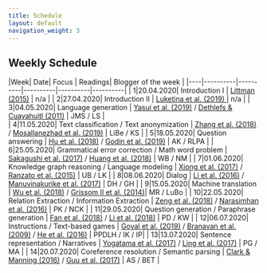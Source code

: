 ```yaml
---
title: Schedule
layout: default
navigation_weight: 3
---
```


## Weekly Schedule

|Week|      Date| Focus    |  Readings| Blogger of the week |
|----|----------|----------|----------|----------|----------|
|      1|20.04.2020| Introduction I | [Littman (2015)](https://www.nature.com/articles/nature14540) | n/a |
|      2|27.04.2020| Introduction II | [Luketina et al. (2019) ](https://www.ijcai.org/Proceedings/2019/880) | n/a |
|      3|04.05.2020| Language generation | [Yasui et al. (2019)](https://www.aclweb.org/anthology/P19-2056/) / [Dethlefs & Cuayahuitl (2011)](https://dl.acm.org/doi/10.5555/2002736.2002863) | JMS / LS |  
|      4|11.05.2020| Text classification / Text anonymization | [Zhang et al. (2018)](https://www.aaai.org/ocs/index.php/AAAI/AAAI18/paper/viewPaper/16537) / [Mosallanezhad et al. (2019)](https://www.aclweb.org/anthology/D19-1240/)  | LiBe / KS | 
|      5|18.05.2020| Question answering | [Hu et al. (2018)](https://www.aclweb.org/anthology/D18-1361/) / [Godin et al. (2019)](https://www.aclweb.org/anthology/N19-2016/) | AK / RLPA | 
|      6|25.05.2020| Grammatical error correction / Math word problem | [Sakagushi et al. (2017)](https://www.aclweb.org/anthology/I17-2062/) / [Huang et al. (2018)](https://www.aclweb.org/anthology/C18-1018/) | WB / NM | 
|      7|01.06.2020| Knowledge graph reasoning / Language modeling | [Xiong et al. (2017)](https://www.aclweb.org/anthology/D17-1060/) / [Ranzato et al. (2015)](https://arxiv.org/abs/1511.06732) | UB / LK | 
|      8|08.06.2020| Dialog | [Li et al. (2016)](https://www.aclweb.org/anthology/D16-1127/) / [Manuvinakurike et al. (2017)](https://www.aclweb.org/anthology/W17-5539/) | DH / GH | 
|      9|15.05.2020| Machine translation | [Wu et al. (2018)](https://www.aclweb.org/anthology/D18-1397/) / [Grissom II et al. (2014)](https://www.aclweb.org/anthology/D14-1140/)| MR / LuBo | 
|     10|22.05.2020| Relation Extraction / Information Extraction   | [Zeng et al. (2018)](https://www.aaai.org/ocs/index.php/AAAI/AAAI18/paper/viewPaper/16257) / [Narasimhan et al. (2016)](https://www.aclweb.org/anthology/D16-1261/) | PK / NCK | 
|     11|29.05.2020| Question generation / Paraphrase generation  | [Fan et al. (2018)](https://www.aclweb.org/anthology/C18-1150/) / [Li et al. (2018)](https://www.aclweb.org/anthology/D18-1421/) | PD / KW | 
|     12|06.07.2020|  Instructions / Text-based games  | [Goyal et al. (2019)](https://www.ijcai.org/Proceedings/2019/331) / [Branavan et al. (2009)](https://dl.acm.org/doi/10.5555/1687878.1687892) / [He et al. (2016)](https://www.aclweb.org/anthology/P16-1153/) | PPDLH / IK / IP| 
|     13|13.07.2020| Sentence representation / Narratives | [Yogatama et al. (2017)](https://ora.ox.ac.uk/objects/uuid:80addb02-bca0-44a3-b272-23a68417e66a) / [Ling et al. (2017)](https://www.aclweb.org/anthology/I17-1090/) | PG / MA | 
|     14|20.07.2020| Coreference resolution / Semantic parsing | [Clark & Manning (2016)](https://www.aclweb.org/anthology/D16-1245/) / [Guu et al. (2017)](https://www.aclweb.org/anthology/P17-1097/)  | AS / BET | 





